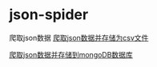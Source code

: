 # json-spider
爬取json数据
[爬取json数据并存储为csv文件](https://github.com/ZQ-Qi/json-spider/blob/master/spy_json_save_csv.py)

[爬取json数据并存储到mongoDB数据库](https://github.com/ZQ-Qi/json-spider/blob/master/spy_json_save_mongodb.py)
